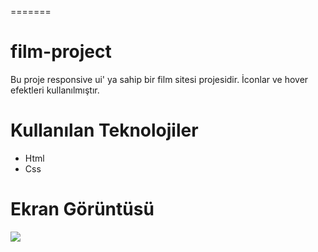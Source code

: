=======

# film-project

Bu proje responsive ui' ya sahip bir film sitesi projesidir. İconlar ve hover efektleri kullanılmıştır.

# Kullanılan Teknolojiler

- Html
- Css

# Ekran Görüntüsü

<img src=“./mygif.gif”/>
